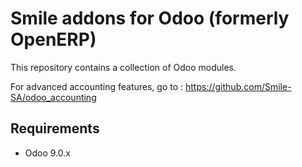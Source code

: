 Smile addons for Odoo (formerly OpenERP)
=====================

This repository contains a collection of Odoo modules.

For advanced accounting features, go to : https://github.com/Smile-SA/odoo_accounting

Requirements
------------------------

* Odoo 9.0.x
